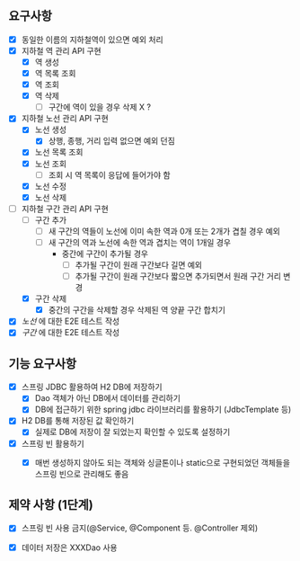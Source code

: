 ## 요구사항

- [X] 동일한 이름의 지하철역이 있으면 예외 처리
- [X] 지하철 역 관리 API 구현
    - [X] 역 생성
    - [X] 역 목록 조회
    - [X] 역 조회
    - [X] 역 삭제
      - [ ] 구간에 역이 있을 경우 삭제 X ?
- [X] 지하철 노선 관리 API 구현
    - [X] 노선 생성
      - [X] 상행, 종행, 거리 입력 없으면 예외 던짐
    - [X] 노선 목록 조회
    - [X] 노선 조회
      - [ ] 조회 시 역 목록이 응답에 들어가야 함
    - [X] 노선 수정
    - [X] 노선 삭제
- [ ] 지하철 구간 관리 API 구현
  - [ ] 구간 추가
      - [ ] 새 구간의 역들이 노선에 이미 속한 역과 0개 또는 2개가 겹칠 경우 예외
      - [ ] 새 구간의 역과 노선에 속한 역과 겹치는 역이 1개일 경우
        - 중간에 구간이 추가될 경우
          - [ ] 추가될 구간이 원래 구간보다 길면 예외
          - [ ] 추가될 구간이 원래 구간보다 짧으면 추가되면서 원래 구간 거리 변경
  - [X] 구간 삭제
    - [X] 중간의 구간을 삭제할 경우 삭제된 역 양끝 구간 합치기

- [X] *노선* 에 대한 E2E 테스트 작성
- [X] *구간* 에 대한 E2E 테스트 작성

## 기능 요구사항

- [x] 스프링 JDBC 활용하여 H2 DB에 저장하기
    - [x] Dao 객체가 아닌 DB에서 데이터를 관리하기
    - [x] DB에 접근하기 위한 spring jdbc 라이브러리를 활용하기 (JdbcTemplate 등)
- [x] H2 DB를 통해 저장된 값 확인하기
    - [x] 실제로 DB에 저장이 잘 되었는지 확인할 수 있도록 설정하기
- [x] 스프링 빈 활용하기
    - [x] 매번 생성하지 않아도 되는 객체와 싱글톤이나 static으로 구현되었던 객체들을 스프링 빈으로 관리해도 좋음


## 제약 사항 (1단계)

- [X] 스프링 빈 사용 금지(@Service, @Component 등. @Controller 제외)
- [X] 데이터 저장은 XXXDao 사용

